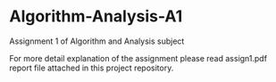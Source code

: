 # Algorithm-Analysis-A1
Assignment 1 of Algorithm and Analysis subject

For more detail explanation of the assignment please read assign1.pdf report file attached in this project repository. 
 
